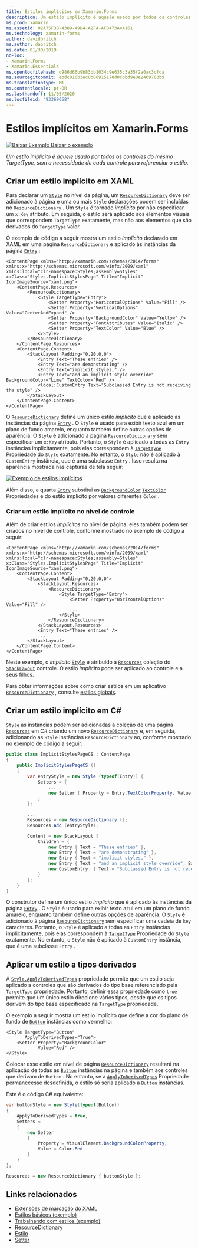 ```yaml
---
title: Estilos implícitos em Xamarin.Forms
description: Um estilo implícito é aquele usado por todos os controles do mesmo TargetType, sem a necessidade de cada controle para referenciar o estilo.
ms.prod: xamarin
ms.assetid: 02A75F3B-4389-49D4-A2F4-AFD473A4A161
ms.technology: xamarin-forms
author: davidbritch
ms.author: dabritch
ms.date: 01/30/2019
no-loc:
- Xamarin.Forms
- Xamarin.Essentials
ms.openlocfilehash: d986d66b9b83bb1034c9e635c3a35f2a0ac3dfda
ms.sourcegitcommit: ebdc016b3ec0b06915170d0cbbd9e0e2469763b9
ms.translationtype: MT
ms.contentlocale: pt-BR
ms.lasthandoff: 11/05/2020
ms.locfileid: "93369058"
---
```

# <a name="implicit-styles-in-no-locxamarinforms"></a>Estilos implícitos em Xamarin.Forms

[![Baixar Exemplo](~/media/shared/download.png) Baixar o exemplo](/samples/xamarin/xamarin-forms-samples/userinterface-styles-basicstyles)

_Um estilo implícito é aquele usado por todos os controles do mesmo TargetType, sem a necessidade de cada controle para referenciar o estilo._

## <a name="create-an-implicit-style-in-xaml"></a>Criar um estilo implícito em XAML

Para declarar um [`Style`](xref:Xamarin.Forms.Style) no nível da página, um [`ResourceDictionary`](xref:Xamarin.Forms.ResourceDictionary) deve ser adicionado à página e uma ou mais `Style` declarações podem ser incluídas no `ResourceDictionary` . Um `Style` é tornado *implícito* por não especificar um `x:Key` atributo. Em seguida, o estilo será aplicado aos elementos visuais que correspondem `TargetType` exatamente, mas não aos elementos que são derivados do `TargetType` valor.

O exemplo de código a seguir mostra um estilo *implícito* declarado em XAML em uma página `ResourceDictionary` e aplicado às instâncias da página [`Entry`](xref:Xamarin.Forms.Entry) :

```xaml
<ContentPage xmlns="http://xamarin.com/schemas/2014/forms" xmlns:x="http://schemas.microsoft.com/winfx/2009/xaml" xmlns:local="clr-namespace:Styles;assembly=Styles" x:Class="Styles.ImplicitStylesPage" Title="Implicit" IconImageSource="xaml.png">
    <ContentPage.Resources>
        <ResourceDictionary>
            <Style TargetType="Entry">
                <Setter Property="HorizontalOptions" Value="Fill" />
                <Setter Property="VerticalOptions" Value="CenterAndExpand" />
                <Setter Property="BackgroundColor" Value="Yellow" />
                <Setter Property="FontAttributes" Value="Italic" />
                <Setter Property="TextColor" Value="Blue" />
            </Style>
        </ResourceDictionary>
    </ContentPage.Resources>
    <ContentPage.Content>
        <StackLayout Padding="0,20,0,0">
            <Entry Text="These entries" />
            <Entry Text="are demonstrating" />
            <Entry Text="implicit styles," />
            <Entry Text="and an implicit style override" BackgroundColor="Lime" TextColor="Red" />
            <local:CustomEntry Text="Subclassed Entry is not receiving the style" />
        </StackLayout>
    </ContentPage.Content>
</ContentPage>
```

O [`ResourceDictionary`](xref:Xamarin.Forms.ResourceDictionary) define um único estilo *implícito* que é aplicado às instâncias da página [`Entry`](xref:Xamarin.Forms.Entry) . O `Style` é usado para exibir texto azul em um plano de fundo amarelo, enquanto também define outras opções de aparência. O `Style` é adicionado à página [`ResourceDictionary`](xref:Xamarin.Forms.ResourceDictionary) sem especificar um `x:Key` atributo. Portanto, o `Style` é aplicado a todas as `Entry` instâncias implicitamente, pois elas correspondem à [`TargetType`](xref:Xamarin.Forms.Style.TargetType) Propriedade do `Style` exatamente. No entanto, o `Style` não é aplicado à `CustomEntry` instância, que é uma subclasse `Entry` . Isso resulta na aparência mostrada nas capturas de tela seguir:

[![Exemplo de estilos implícitos](implicit-images/implicit-styles.png)](implicit-images/implicit-styles-large.png#lightbox)

Além disso, a quarta [`Entry`](xref:Xamarin.Forms.Entry) substitui as [`BackgroundColor`](xref:Xamarin.Forms.VisualElement.BackgroundColor) [`TextColor`](xref:Xamarin.Forms.InputView.TextColor) Propriedades e do estilo implícito por valores diferentes `Color` .

### <a name="create-an-implicit-style-at-the-control-level"></a>Criar um estilo implícito no nível de controle

Além de criar estilos *implícitos* no nível de página, eles também podem ser criados no nível de controle, conforme mostrado no exemplo de código a seguir:

```xaml
<ContentPage xmlns="http://xamarin.com/schemas/2014/forms" xmlns:x="http://schemas.microsoft.com/winfx/2009/xaml" xmlns:local="clr-namespace:Styles;assembly=Styles" x:Class="Styles.ImplicitStylesPage" Title="Implicit" IconImageSource="xaml.png">
    <ContentPage.Content>
        <StackLayout Padding="0,20,0,0">
            <StackLayout.Resources>
                <ResourceDictionary>
                    <Style TargetType="Entry">
                        <Setter Property="HorizontalOptions" Value="Fill" />
                        ...
                    </Style>
                </ResourceDictionary>
            </StackLayout.Resources>
            <Entry Text="These entries" />
            ...
        </StackLayout>
    </ContentPage.Content>
</ContentPage>
```

Neste exemplo, o *implícito* [`Style`](xref:Xamarin.Forms.Style) é atribuído à [`Resources`](xref:Xamarin.Forms.VisualElement.Resources) coleção do [`StackLayout`](xref:Xamarin.Forms.StackLayout) controle. O estilo *implícito* pode ser aplicado ao controle e a seus filhos.

Para obter informações sobre como criar estilos em um aplicativo [`ResourceDictionary`](xref:Xamarin.Forms.ResourceDictionary) , consulte [estilos globais](~/xamarin-forms/user-interface/styles/application.md).

## <a name="create-an-implicit-style-in-c35"></a>Criar um estilo implícito em C&#35;

[`Style`](xref:Xamarin.Forms.Style) as instâncias podem ser adicionadas à coleção de uma página [`Resources`](xref:Xamarin.Forms.VisualElement.Resources) em C# criando um novo [`ResourceDictionary`](xref:Xamarin.Forms.ResourceDictionary) e, em seguida, adicionando as `Style` instâncias `ResourceDictionary` ao, conforme mostrado no exemplo de código a seguir:

```csharp
public class ImplicitStylesPageCS : ContentPage
{
    public ImplicitStylesPageCS ()
    {
        var entryStyle = new Style (typeof(Entry)) {
            Setters = {
                ...
                new Setter { Property = Entry.TextColorProperty, Value = Color.Blue }
            }
        };

        ...
        Resources = new ResourceDictionary ();
        Resources.Add (entryStyle);

        Content = new StackLayout {
            Children = {
                new Entry { Text = "These entries" },
                new Entry { Text = "are demonstrating" },
                new Entry { Text = "implicit styles," },
                new Entry { Text = "and an implicit style override", BackgroundColor = Color.Lime, TextColor = Color.Red },
                new CustomEntry  { Text = "Subclassed Entry is not receiving the style" }
            }
        };
    }
}
```

O construtor define um único estilo *implícito* que é aplicado às instâncias da página [`Entry`](xref:Xamarin.Forms.Entry) . O `Style` é usado para exibir texto azul em um plano de fundo amarelo, enquanto também define outras opções de aparência. O `Style` é adicionado à página [`ResourceDictionary`](xref:Xamarin.Forms.ResourceDictionary) sem especificar uma cadeia de `key` caracteres. Portanto, o `Style` é aplicado a todas as `Entry` instâncias implicitamente, pois elas correspondem à [`TargetType`](xref:Xamarin.Forms.Style.TargetType) Propriedade do `Style` exatamente. No entanto, o `Style` não é aplicado à `CustomEntry` instância, que é uma subclasse `Entry` .

## <a name="apply-a-style-to-derived-types"></a>Aplicar um estilo a tipos derivados

A [`Style.ApplyToDerivedTypes`](xref:Xamarin.Forms.Style.ApplyToDerivedTypes) propriedade permite que um estilo seja aplicado a controles que são derivados do tipo base referenciado pela [`TargetType`](xref:Xamarin.Forms.Style.TargetType) propriedade. Portanto, definir essa propriedade como `true` permite que um único estilo direcione vários tipos, desde que os tipos derivem do tipo base especificado na `TargetType` propriedade.

O exemplo a seguir mostra um estilo implícito que define a cor do plano de fundo de [`Button`](xref:Xamarin.Forms.Button) instâncias como vermelho:

```xaml
<Style TargetType="Button"
       ApplyToDerivedTypes="True">
    <Setter Property="BackgroundColor"
            Value="Red" />
</Style>
```

Colocar esse estilo em nível de página [`ResourceDictionary`](xref:Xamarin.Forms.ResourceDictionary) resultará na aplicação de todas as [`Button`](xref:Xamarin.Forms.Button) instâncias na página e também aos controles que derivam de `Button` . No entanto, se a [`ApplyToDerivedTypes`](xref:Xamarin.Forms.Style.ApplyToDerivedTypes) Propriedade permanecesse desdefinida, o estilo só seria aplicado a `Button` instâncias.

Este é o código C# equivalente:

```csharp
var buttonStyle = new Style(typeof(Button))
{
    ApplyToDerivedTypes = true,
    Setters =
    {
        new Setter
        {
            Property = VisualElement.BackgroundColorProperty,
            Value = Color.Red
        }
    }
};

Resources = new ResourceDictionary { buttonStyle };
```

## <a name="related-links"></a>Links relacionados

- [Extensões de marcação do XAML](~/xamarin-forms/xaml/xaml-basics/xaml-markup-extensions.md)
- [Estilos básicos (exemplo)](/samples/xamarin/xamarin-forms-samples/userinterface-styles-basicstyles)
- [Trabalhando com estilos (exemplo)](/samples/xamarin/xamarin-forms-samples/workingwithstyles)
- [ResourceDictionary](xref:Xamarin.Forms.ResourceDictionary)
- [Estilo](xref:Xamarin.Forms.Style)
- [Setter](xref:Xamarin.Forms.Setter)